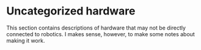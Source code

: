 # Uncategorized hardware

This section contains descriptions of hardware that may not be directly connected to robotics. I makes sense, however, to make some notes about making it work.